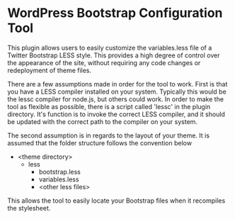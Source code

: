 WordPress Bootstrap Configuration Tool
======================================

This plugin allows users to easily customize the variables.less file
of a Twitter Bootstrap LESS style.  This provides a high degree of
control over the appearance of the site, without requiring any code
changes or redeployment of theme files.

There are a few assumptions made in order for the tool to work.
First is that you have a LESS compiler installed on your system.
Typically this would be the lessc compiler for node.js, but others
could work.  In order to make the tool as flexible as possible, there
is a script called 'lessc' in the plugin directory.  It's function
is to invoke the correct LESS compiler, and it should be updated with
the correct path to the compiler on your system.

The second assumption is in regards to the layout of your theme.  It is
assumed that the folder structure follows the convention below

-   \<theme directory\>
    *   less
        +   bootstrap.less
        +   variables.less
        +   \<other less files\>

This allows the tool to easily locate your Bootstrap files when it
recompiles the stylesheet.
